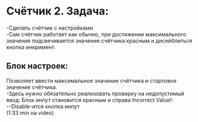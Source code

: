 # Счётчик 2. Задача:
-Сделать счётчик с настройками  
-Сам счётчик работает как обычно, при достижении максимального значения подсвечивается значение счётчика красным и дисейблиться кнопка инкримент.  
## Блок настроек:
Позволяет ввести максимальное значение счётчика и стартовое значение счётчика.  
-Здесь нужно обязательно реализовать проверку на недопустимый ввод: Блок инпут становится красным и справа Incorrect Value!:  
--Disable-ится кнопка инпут  
(1:33 min на video)




